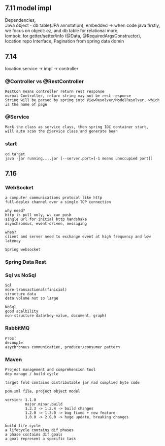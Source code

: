 ## 7.11 model impl
Dependencies,  
Java object - db table(JPA annotation),
embedded -> when code java firstly, we focus on object: ez, and db table for relational more,  
lombok: for getter/setter/info (@Data, @RequiredArgsConstructor),  
location repo Interface, Pagination from spring data domin

## 7.14 
location service -> impl -> controller
### @Controller vs @RestController
```
RestCon means controller return rest response
normal Controller, return string may not be rest response 
String will be parsed by spring into ViewResolver/ModelResolver, which is the name of page
```
### @Service
```
Mark the class as service class, then spring IOC container start,
will auto scan the @Service class and generate bean 
```

### start
```
cd target
java -jar running....jar [--server.port=[-1 means unoccupied port]]
```

## 7.16

### WebSocket
```
a computer communications protocol like http
full-deplex channel over a single TCP connection

why need?
http is pull only, ws can push
single url for initial http handshake
asynchronous, event-driven, messaging

when?
client and server need to exchange event at high frequency and low latency

Spring websocket
```

### Spring Data Rest

### Sql vs NoSql
```
Sql
more transactional(finicial)
structure data
data volume not so large

NoSql
good scalbility
non-structure data(key-value, document, graph)
```

### RabbitMQ
```
Pros:
decouple
asychronous communication, producer/consumer pattern
```

### Maven
```
Project management and comprehension tool
dep manage / build cycle 

target fold contains distributable jar nad complied byte code

pom.xml file, project object model

version: 1.1.0
         major.minor.build
         1.2.3 -> 1.2.4 -> build changes
         1.2.0 -> 1.3.0 -> bug fixed + new feature
         1.0.0 -> 2.0.0 -> huge update, breaking changes
         
build life cycle
a lifecycle contains dif phases
a phase contains dif goals
a goal represent a specific task
```